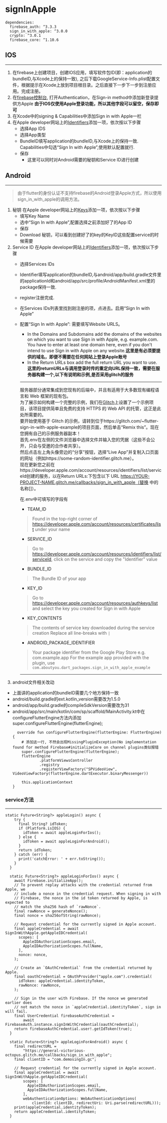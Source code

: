 # signInApple
```
dependencies:
  firebase_auth: ^3.3.3
  sign_in_with_apple: ^3.0.0
  crypto: ^3.0.1
  firebase_core: ^1.10.6
```

## IOS
---

  1. 在firebase上创建项目，创建IOS应用，填写软件包ID(即：application的bundleID,与Xcode上的保持一致),
    之后下载GoogleService-Info.plist配置文件，根据提示在Xcode上放到项目根目录。之后直接下一步下一步到注册应用。完成注册。
  2. 在[firebase控制台](https://console.firebase.google.com/project/test-d345c/authentication/providers),
     打开Authentication，在Sign-in method中添加新登录提供方Apple
     **由于IOS仅使用Apple登录功能，所以其他字段可以留空，保存即可**
  3. 在Xcode中的signing & Capabilities中添加Sign in with Apple一栏
  4. 在Apple developer网站上的[Identifiers](https://developer.apple.com/account/resources/identifiers/list)添加一项，依次按以下步骤
      * 选择App IDS
      * 选择App类型
      * BundleID填写application的bundleID,与Xcode上的保持一致. Capabilities中勾选“Sign In with Apple”,使用默认配置就行.
      * 保存
         - 这里可以同时对Android需要的秘钥和Service ID进行创建

  

## Android
---
  > 由于flutter的身份认证不支持firebase的Android登录Apple方式，所以使用sign_in_with_apple的调用方法。
  1. 秘钥
    在Apple developer网站上的[Keys](https://developer.apple.com/account/resources/authkeys/list)添加一项，依次按以下步骤
      * 填写Key Name
      * 选中“Sign In with Apple”,配置选择之前添加好了的App ID
      * 保存
      * Download 秘钥，可以看到创建好了的key的KeyID这些配置service的时候需要
  2. Service ID
    在Apple developer网站上的[Identifiers](https://developer.apple.com/account/resources/identifiers/list)添加一项，依次按以下步骤
      * 选择Services IDs
      * Identifier填写application的bundleID,与android/app/build.gradle文件里的applicationId和android/app/src/profile/AndroidManifest.xml里的package保持一致.
      * register注册完成.
      * 在Services IDs列表里找到刚注册的项，点进去。启用“Sign In with Apple”
      * 配置“Sign In with Apple”: 需要填写Website URLS。
        - In the Domains and Subdomains add the domains of the websites on which you want to use Sign in with Apple, e.g. example.com. You have to enter at least one domain here, even if you don't intend to use Sign in with Apple on any website.**这里是有必须要提供的域名，即便不需要在任何网站上登录Apple账号**
        - In the Return URLs box add the full return URL you want to use.
        **这里的returnURLs与调用登录时传的重定向URL保持一致，需要在服务器构建一个,以下有说明和示例,是否采用glitch的服务**
        ---
        服务器部分通常集成到您现有的后端中，并且有适用于大多数现有编程语言和 Web 框架的现有包。<br>
        为了展示如何构建一个完整的示例，我们在[Glitch](https://glitch.com)上设置了一个示例项目，该项目提供简单且免费的支持 HTTPS 的 Web API 的托管，这正是此处所需要的。<br>
        要开始使用基于 Glitch 的示例，请转到位于https://glitch.com/~flutter-sign-in-with-apple-example的项目页面，然后单击“Remix this”。现在您拥有自己的示例服务器副本！<br>
        首先.env在左侧的文件浏览器中选择文件并输入您的凭据（这些不会公开，只会与受邀的合作者共享）。<br>
        然后点击左上角头像旁边的“分享”按钮，选择“Live App”并复制入口页面的网址（例如https://some-random-identifier.glitch.me）。<br>
        现在更新您之前在https://developer.apple.com/account/resources/identifiers/list/serviceId创建的服务，以在Return URLs:下包含以下 URL https://YOUR-PROJECT-NAME.glitch.me/callbacks/sign_in_with_apple（替换 中的名称[]）。

        在.env中可填写的字段有
          - TEAM_ID
          >Found in the top-right corner of https://developer.apple.com/account/resources/certificates/list under your name
          - SERVICE_ID 
          > Go to https://developer.apple.com/account/resources/identifiers/list/serviceId, click on the service and copy the "Identifier" value
          - BUNDLE_ID 
          > The Bundle ID of your app
          - KEY_ID 
          > Go to https://developer.apple.com/account/resources/authkeys/list and select the key you created for Sign in with Apple
          - KEY_CONTENTS 
          > The contents of service key downloaded during the service creation Replace all line-breaks with `|`
          - ANDROID_PACKAGE_IDENTIFIER 
          > Your package identifier from the Google Play Store e.g. com.example.app For the example app provided with the plugin, use `com.aboutyou.dart_packages.sign_in_with_apple_example`
        ---
  3. android文件相关改动
  * 上面讲的application的bundleID需要几个地方保持一致
  * android/build.gradle的ext.kotlin_version需要改为1.5.0
  * android/app/build.gradle的compileSdkVersion需要改为31
  * android/app/src/main/kotlin/com/sp/scaffold/MainActivity.kt中在configureFlutterEngine方法内添加super.configureFlutterEngine(flutterEngine);
    ```
      override fun configureFlutterEngine(flutterEngine: FlutterEngine) {
        # 添加这一行, 不然会出现MissingPluginException(No implementation found for method Firebase#initializeCore on channel plugins类似报错
        super.configureFlutterEngine(flutterEngine);
        flutterEngine
                .platformViewsController
                .registry
                .registerViewFactory("SPVideoView", VideoViewFactory(flutterEngine.dartExecutor.binaryMessenger))

        this.applicationContext
    }
    ```


### service方法
---
```
static Future<String?> appleLogin() async {
    try {
      final String? idToken;
      if (Platform.isIOS) {
        idToken = await appleLoginForIos();
      } else {
        idToken = await appleLoginForAndroid();
      }
      return idToken;
    } catch (err) {
      print('catchError: ' + err.toString());
    }
  }

  static Future<String?> appleLoginForIos() async {
    await Firebase.initializeApp();
    // To prevent replay attacks with the credential returned from Apple, we
    // include a nonce in the credential request. When signing in with
    // Firebase, the nonce in the id token returned by Apple, is expected to
    // match the sha256 hash of `rawNonce`.
    final rawNonce = generateNonce();
    final nonce = sha256ofString(rawNonce);

    // Request credential for the currently signed in Apple account.
    final appleCredential = await SignInWithApple.getAppleIDCredential(
      scopes: [
        AppleIDAuthorizationScopes.email,
        AppleIDAuthorizationScopes.fullName,
      ],
      nonce: nonce,
    );

    // Create an `OAuthCredential` from the credential returned by Apple.
    final oauthCredential = OAuthProvider("apple.com").credential(
      idToken: appleCredential.identityToken,
      rawNonce: rawNonce,
    );

    // Sign in the user with Firebase. If the nonce we generated earlier does
    // not match the nonce in `appleCredential.identityToken`, sign in will fail.
    final UserCredential firebaseAuthCredential =
        await FirebaseAuth.instance.signInWithCredential(oauthCredential);
    return firebaseAuthCredential.user!.getIdToken(true);
  }

  static Future<String?> appleLoginForAndroid() async {
    final redirectURL =
        "https://general-victorious-octopus.glitch.me/callbacks/sign_in_with_apple";
    final clientID = "com.demosingIn.gc";

    // Request credential for the currently signed in Apple account.
    final appleCredential = await SignInWithApple.getAppleIDCredential(
        scopes: [
          AppleIDAuthorizationScopes.email,
          AppleIDAuthorizationScopes.fullName,
        ],
        webAuthenticationOptions: WebAuthenticationOptions(
            clientId: clientID, redirectUri: Uri.parse(redirectURL)));
    print(appleCredential.identityToken);
    return appleCredential.identityToken;
  }
```